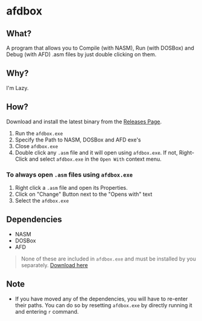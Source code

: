 # afdbox

## What?
A program that allows you to Compile (with NASM), Run (with DOSBox) and Debug (with AFD) .asm files by just double clicking on them.

## Why?
I'm Lazy.

## How?
Download and install the latest binary from the [Releases Page](https://github.com/HusnainTaj/afdbox/releases).

1. Run the `afdbox.exe`
2. Specify the Path to NASM, DOSBox and AFD exe's
3. Close `afdbox.exe`
4. Double click any `.asm` file and it will open using `afdbox.exe`. If not, Right-Click and select `afdbox.exe` in the `Open With` context menu.

### To always open `.asm` files using `afdbox.exe`
1. Right click a `.asm` file and open its Properties.
2. Click on "Change" Button next to the "Opens with" text
3. Select the `afdbox.exe` 

## Dependencies
- NASM
- DOSBox
- AFD

> None of these are included in `afdbox.exe` and must be installed by you separately. [Download here](https://github.com/HusnainTaj/afdbox/releases/download/main/COAL-Setup.zip)

## Note
- If you have moved any of the dependencies, you will have to re-enter their paths. You can do so by resetting `afdbox.exe` by directly running it and entering `r` command.